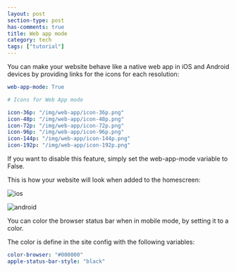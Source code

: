 ```yaml
---
layout: post
section-type: post
has-comments: true
title: Web app mode
category: tech
tags: ["tutorial"]
---
```


You can make your website behave like a native web app in iOS and Android
devices by providing links for the icons for each resolution:

```yaml
web-app-mode: True

# Icons for Web App mode

icon-36p: "/img/web-app/icon-36p.png"
icon-48p: "/img/web-app/icon-48p.png"
icon-72p: "/img/web-app/icon-72p.png"
icon-96p: "/img/web-app/icon-96p.png"
icon-144p: "/img/web-app/icon-144p.png"
icon-192p: "/img/web-app/icon-192p.png"
```

If you want to disable this feature, simply set the web-app-mode variable to
False.

This is how your website will look when added to the homescreen:

![ios](https://github.com/le4ker/personal-jekyll-theme/raw/main/.github/img/ios.jpg)

![android](https://github.com/le4ker/personal-jekyll-theme/raw/main/.github/img/android.jpg)

You can color the browser status bar when in mobile mode, by setting it to a
color.

The color is define in the site config with the following variables:

```yaml
color-browser: "#000000"
apple-status-bar-style: "black"
```
